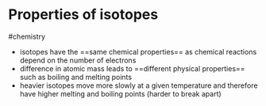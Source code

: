 # Properties of isotopes
#chemistry 
- isotopes have the ==same chemical properties== as chemical reactions depend on the number of electrons
- difference in atomic mass leads to ==different physical properties== such as boiling and melting points 
- heavier isotopes move more slowly at a given temperature and therefore have higher melting and boiling points (harder to break apart)